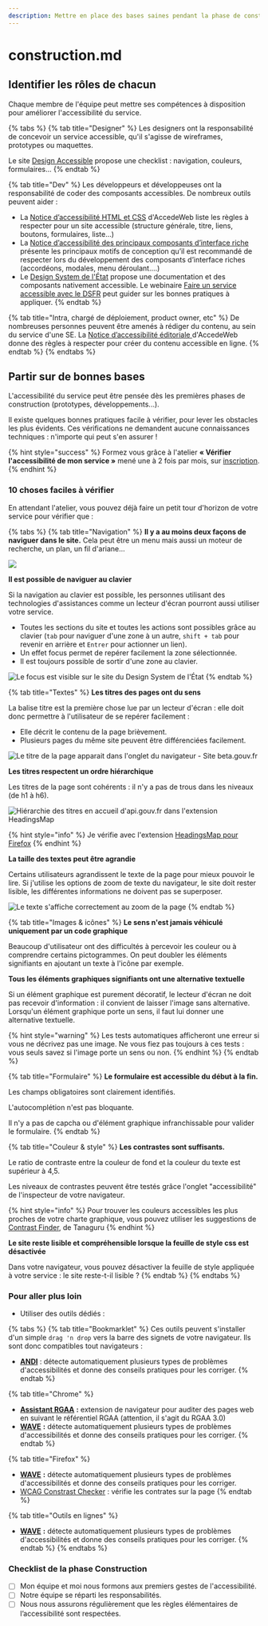 ```yaml
---
description: Mettre en place des bases saines pendant la phase de construction.
---
```


# construction.md

## Identifier les rôles de chacun

Chaque membre de l'équipe peut mettre ses compétences à disposition pour améliorer l'accessibilité du service.

{% tabs %}
{% tab title="Designer" %}
Les designers ont la responsabilité de concevoir un service accessible, qu'il s'agisse de wireframes, prototypes ou maquettes.

Le site [Design Accessible](https://design-accessible.fr) propose une checklist : navigation, couleurs, formulaires...
{% endtab %}

{% tab title="Dev" %}
Les développeurs et développeuses ont la responsabilité de coder des composants accessibles. De nombreux outils peuvent aider :

* La [Notice d’accessibilité HTML et CSS](https://www.accede-web.com/notices/html-et-css/) d'AccedeWeb liste les règles à respecter pour un site accessible (structure générale, titre, liens, boutons, formulaires, liste...)
* La [Notice d’accessibilité des principaux composants d’interface riche](https://www.accede-web.com/notices/interface-riche/) présente les principaux motifs de conception qu’il est recommandé de respecter lors du développement des composants d’interface riches (accordéons, modales, menu déroulant....)
* Le [Design System de l'État](https://www.systeme-de-design.gouv.fr/) propose une documentation et des composants nativement accessible. Le webinaire [Faire un service accessible avec le DSFR](../../../../../ressources/communaute/design-system-etat/faire-un-service-accessible-avec-le-dsfr.md) peut guider sur les bonnes pratiques à appliquer.
{% endtab %}

{% tab title="Intra, chargé de déploiement, product owner, etc" %}
De nombreuses personnes peuvent être amenés à rédiger du contenu, au sein du service d'une SE. La [Notice d’accessibilité éditoriale ](https://www.accede-web.com/notices/editoriale-modele/)d'AccedeWeb donne des règles à respecter pour créer du contenu accessible en ligne.
{% endtab %}
{% endtabs %}

## Partir sur de bonnes bases

L'accessibilité du service peut être pensée dès les premières phases de construction (prototypes, développements...).

Il existe quelques bonnes pratiques facile à vérifier, pour lever les obstacles les plus évidents. Ces vérifications ne demandent aucune connaissances techniques : n'importe qui peut s'en assurer !

{% hint style="success" %}
Formez vous grâce à l'atelier **« Vérifier l'accessibilité de mon service »** mené une à 2 fois par mois, sur [inscription](https://airtable.com/shr5Uaqje8eV9BabU).
{% endhint %}

### 10 choses faciles à vérifier

En attendant l'atelier, vous pouvez déjà faire un petit tour d'horizon de votre service pour vérifier que :

{% tabs %}
{% tab title="Navigation" %}
**Il y a au moins deux façons de naviguer dans le site.** Cela peut être un menu mais aussi un moteur de recherche, un plan, un fil d'ariane...

![](../../../../../.gitbook/assets/doublenav.png)

**Il est possible de naviguer au clavier**

Si la navigation au clavier est possible, les personnes utilisant des technologies d'assistances comme un lecteur d'écran pourront aussi utiliser votre service.

* Toutes les sections du site et toutes les actions sont possibles grâce au clavier (`tab` pour naviguer d'une zone à un autre, `shift + tab` pour revenir en arrière et `Entrer` pour actionner un lien).
* Un effet focus permet de repérer facilement la zone sélectionnée.
* Il est toujours possible de sortir d'une zone au clavier.

![Le focus est visible sur le site du Design System de l'État](../../../../../.gitbook/assets/Capture%20d%E2%80%99e%CC%81cran%202021-09-10%20a%CC%80%2012.35.30.png)
{% endtab %}

{% tab title="Textes" %}
**Les titres des pages ont du sens**

La balise titre est la première chose lue par un lecteur d'écran : elle doit donc permettre à l'utilisateur de se repérer facilement :

* Elle décrit le contenu de la page brièvement.
* Plusieurs pages du même site peuvent être différenciées facilement.

![Le titre de la page apparait dans l'onglet du navigateur - Site beta.gouv.fr](../../../../../.gitbook/assets/homebeta.png)

**Les titres respectent un ordre hiérarchique**

Les titres de la page sont cohérents : il n'y a pas de trous dans les niveaux (de h1 à h6).

![Hiérarchie des titres en accueil d'api.gouv.fr dans l'extension HeadingsMap](../../../../../.gitbook/assets/Capture%20d%u2019e%CC%81cran%202020-05-25%20a%CC%80%2015.52.31.png)

{% hint style="info" %}
Je vérifie avec l'extension [HeadingsMap pour Firefox](https://addons.mozilla.org/fr/firefox/addon/headingsmap/)
{% endhint %}

**La taille des textes peut être agrandie**

Certains utilisateurs agrandissent le texte de la page pour mieux pouvoir le lire. Si j'utilise les options de zoom de texte du navigateur, le site doit rester lisible, les différentes informations ne doivent pas se superposer.

![Le texte s'affiche correctement au zoom de la page](../../../../../.gitbook/assets/zoom.png)
{% endtab %}

{% tab title="Images & icônes" %}
**Le sens n'est jamais véhiculé uniquement par un code graphique**

Beaucoup d'utilisateur ont des difficultés à percevoir les couleur ou à comprendre certains pictogrammes. On peut doubler les éléments signifiants en ajoutant un texte à l'icône par exemple.

**Tous les éléments graphiques signifiants ont une alternative textuelle**

Si un élément graphique est purement décoratif, le lecteur d'écran ne doit pas recevoir d'information : il convient de laisser l'image sans alternative.\
Lorsqu'un élément graphique porte un sens, il faut lui donner une alternative textuelle.

{% hint style="warning" %}
Les tests automatiques afficheront une erreur si vous ne décrivez pas une image. Ne vous fiez pas toujours à ces tests : vous seuls savez si l'image porte un sens ou non.
{% endhint %}
{% endtab %}

{% tab title="Formulaire" %}
**Le formulaire est accessible du début à la fin.**

Les champs obligatoires sont clairement identifiés.

L'autocomplétion n'est pas bloquante.

Il n'y a pas de capcha ou d'élément graphique infranchissable pour valider le formulaire.
{% endtab %}

{% tab title="Couleur & style" %}
**Les contrastes sont suffisants.**

Le ratio de contraste entre la couleur de fond et la couleur du texte est supérieur à 4,5.

Les niveaux de contrastes peuvent être testés grâce l'onglet "accessibilité" de l'inspecteur de votre navigateur.

{% hint style="info" %}
Pour trouver les couleurs accessibles les plus proches de votre charte graphique, vous pouvez utiliser les suggestions de [Contrast Finder](https://contrast-finder.tanaguru.com/?lang=fr), de Tanaguru
{% endhint %}

**Le site reste lisible et compréhensible lorsque la feuille de style css est désactivée**

Dans votre navigateur, vous pouvez désactiver la feuille de style appliquée à votre service : le site reste-t-il lisible ?
{% endtab %}
{% endtabs %}

### Pour aller plus loin

* Utiliser des outils dédiés :

{% tabs %}
{% tab title="Bookmarklet" %}
Ces outils peuvent s'installer d'un simple `drag 'n drop` vers la barre des signets de votre navigateur. Ils sont donc compatibles tout navigateurs :

* [**ANDI**](https://www.ssa.gov/accessibility/andi/help/install.html) : détecte automatiquement plusieurs types de problèmes d'accessibilités et donne des conseils pratiques pour les corriger.
{% endtab %}

{% tab title="Chrome" %}
* [**Assistant RGAA**](https://chrome.google.com/webstore/detail/assistant-rgaa/cgpmofepeeiaaljkcclfldhaalfpcand?hl=fr) **:** extension de navigateur pour auditer des pages web en suivant le référentiel RGAA (attention, il s'agit du RGAA 3.0)
* [**WAVE**](https://wave.webaim.org/extension/) **:** détecte automatiquement plusieurs types de problèmes d'accessibilités et donne des conseils pratiques pour les corriger.
{% endtab %}

{% tab title="Firefox" %}
* [**WAVE**](https://wave.webaim.org/extension/) **:** détecte automatiquement plusieurs types de problèmes d'accessibilités et donne des conseils pratiques pour les corriger.
* [WCAG Constrast Checker](https://addons.mozilla.org/en-US/firefox/addon/wcag-contrast-checker/) : vérifie les contrates sur la page
{% endtab %}

{% tab title="Outils en lignes" %}
* [**WAVE**](https://wave.webaim.org) **:** détecte automatiquement plusieurs types de problèmes d'accessibilités et donne des conseils pratiques pour les corriger.
{% endtab %}
{% endtabs %}

### Checklist de la phase Construction

* [ ] Mon équipe et moi nous formons aux premiers gestes de l'accessibilité.
* [ ] Notre équipe se réparti les responsabilités.
* [ ] Nous nous assurons régulièrement que les règles élémentaires de l’accessibilité sont respectées.
